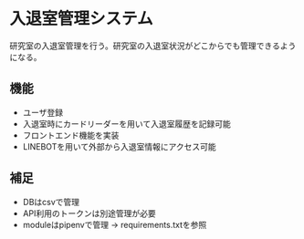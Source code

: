 # 入退室管理システム
研究室の入退室管理を行う。研究室の入退室状況がどこからでも管理できるようになる。
## 機能
- ユーザ登録
- 入退室時にカードリーダーを用いて入退室履歴を記録可能
- フロントエンド機能を実装
- LINEBOTを用いて外部から入退室情報にアクセス可能

## 補足
- DBはcsvで管理
- API利用のトークンは別途管理が必要
- moduleはpipenvで管理 -> requirements.txtを参照